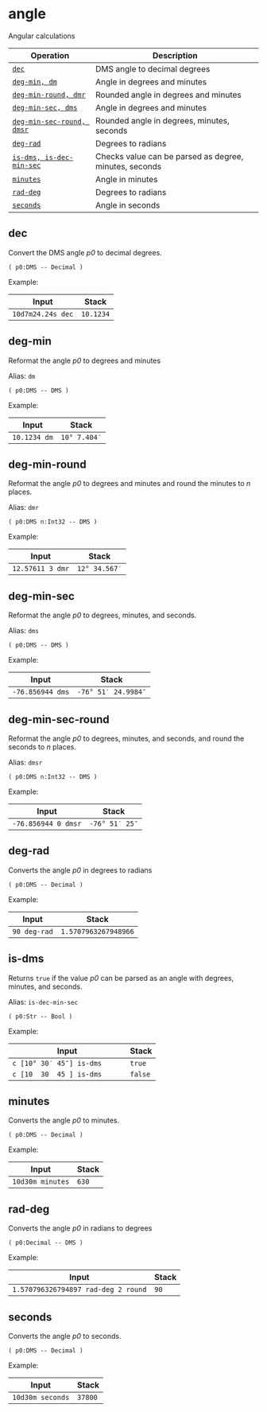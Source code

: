 <!-- Document generated by "gen-doc"; DO NOT EDIT -->
# angle

Angular calculations

| Operation                                | Description
|------------------------------------------|---------------
| [`dec`](#dec)                            | DMS angle to decimal degrees
| [`deg-min, dm`](#deg-min)                | Angle in degrees and minutes
| [`deg-min-round, dmr`](#deg-min-round)   | Rounded angle in degrees and minutes
| [`deg-min-sec, dms`](#deg-min-sec)       | Angle in degrees and minutes
| [`deg-min-sec-round, dmsr`](#deg-min-sec-round) | Rounded angle in degrees, minutes, seconds
| [`deg-rad`](#deg-rad)                    | Degrees to radians
| [`is-dms, is-dec-min-sec`](#is-dms)      | Checks value can be parsed as degree, minutes, seconds
| [`minutes`](#minutes)                    | Angle in minutes
| [`rad-deg`](#rad-deg)                    | Degrees to radians
| [`seconds`](#seconds)                    | Angle in seconds


## dec

Convert the DMS angle *p0* to decimal degrees.

	( p0:DMS -- Decimal )

Example:

<!-- test: dec -->

| Input             | Stack
|-------------------|---------------
| `10d7m24.24s dec` | `10.1234`

## deg-min

Reformat the angle *p0* to degrees and minutes

Alias: `dm`

	( p0:DMS -- DMS )

Example:

<!-- test: deg-min -->

| Input        | Stack
|--------------|---------------
| `10.1234 dm` | `10° 7.404′`

## deg-min-round

Reformat the angle *p0* to degrees and minutes and round the minutes to
*n* places.

Alias: `dmr`

	( p0:DMS n:Int32 -- DMS )

Example:

<!-- test: deg-min-round -->

| Input            | Stack
|------------------|---------------
| `12.57611 3 dmr` | `12° 34.567′`

## deg-min-sec

Reformat the angle *p0* to degrees, minutes, and seconds.

Alias: `dms`

	( p0:DMS -- DMS )

Example:

<!-- test: deg-min-sec -->

| Input            | Stack
|------------------|---------------
| `-76.856944 dms` | `-76° 51′ 24.9984″`

## deg-min-sec-round

Reformat the angle *p0* to degrees, minutes, and seconds, and round the
seconds to *n* places.

Alias: `dmsr`

	( p0:DMS n:Int32 -- DMS )

Example:

<!-- test: deg-min-sec-round -->

| Input               | Stack
|---------------------|---------------
| `-76.856944 0 dmsr` | `-76° 51′ 25″`

## deg-rad

Converts the angle *p0* in degrees to radians

	( p0:DMS -- Decimal )

Example:

<!-- test: deg-rad -->

| Input        | Stack
|--------------|---------------
| `90 deg-rad` | `1.5707963267948966`

## is-dms

Returns `true` if the value *p0* can be parsed as an angle with degrees,
minutes, and seconds.

Alias: `is-dec-min-sec`

	( p0:Str -- Bool )

Example:

<!-- test: is-dms -->

| Input                         | Stack
|-------------------------------|---------------
| `c [10° 30′ 45″] is-dms     ` | `true`
| `c [10  30  45 ] is-dms     ` | `false`

## minutes

Converts the angle *p0* to minutes.

	( p0:DMS -- Decimal )

Example:

<!-- test: minutes -->

| Input            | Stack
|------------------|---------------
| `10d30m minutes` | `630`

## rad-deg

Converts the angle *p0* in radians to degrees

	( p0:Decimal -- DMS )

Example:

<!-- test: rad-deg -->

| Input                               | Stack
|-------------------------------------|---------------
| `1.570796326794897 rad-deg 2 round` | `90`

## seconds

Converts the angle *p0* to seconds.

	( p0:DMS -- Decimal )

Example:

<!-- test: seconds -->

| Input            | Stack
|------------------|---------------
| `10d30m seconds` | `37800`
